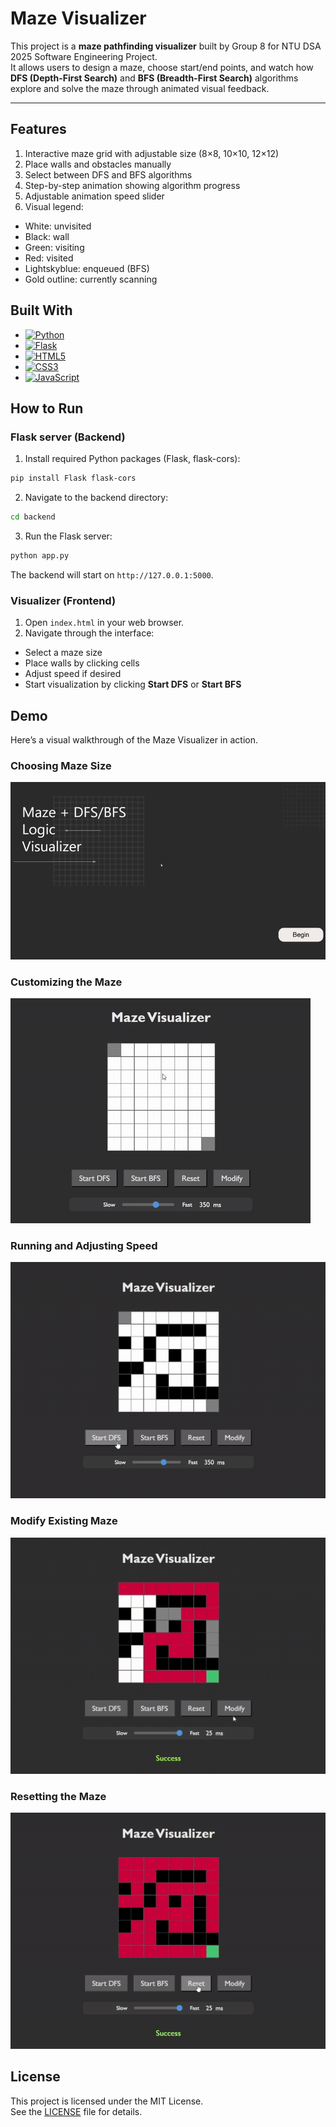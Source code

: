 # Maze Visualizer

This project is a **maze pathfinding visualizer** built by Group 8 for NTU DSA 2025 Software Engineering Project.  
It allows users to design a maze, choose start/end points, and watch how **DFS (Depth-First Search)** and **BFS (Breadth-First Search)** algorithms explore and solve the maze through animated visual feedback.

---

## Features

1. Interactive maze grid with adjustable size (8×8, 10×10, 12×12)  
2. Place walls and obstacles manually  
3. Select between DFS and BFS algorithms  
4. Step-by-step animation showing algorithm progress  
5. Adjustable animation speed slider  
6. Visual legend:
- White: unvisited  
- Black: wall  
- Green: visiting  
- Red: visited  
- Lightskyblue: enqueued (BFS)  
- Gold outline: currently scanning

## Built With

* [![Python][Python.org]][Python-url]
* [![Flask][Flask.pallets]][Flask-url]
* [![HTML5][HTML5.badge]][HTML5-url]
* [![CSS3][CSS3.badge]][CSS3-url]
* [![JavaScript][JavaScript.badge]][JavaScript-url]

## How to Run

### Flask server (Backend)

1. Install required Python packages (Flask, flask-cors):
```bash
pip install Flask flask-cors
```

2. Navigate to the backend directory:
```bash
cd backend
```

3. Run the Flask server:
```bash
python app.py
```

The backend will start on `http://127.0.0.1:5000`.

### Visualizer (Frontend)

1. Open `index.html` in your web browser.  
2. Navigate through the interface:  
- Select a maze size  
- Place walls by clicking cells  
- Adjust speed if desired  
- Start visualization by clicking **Start DFS** or **Start BFS**


## Demo

Here’s a visual walkthrough of the Maze Visualizer in action.

### Choosing Maze Size
![Choose Maze Size](./assets/demo-choose-size.gif)

### Customizing the Maze
![Customize Maze](./assets/demo-customize-maze.gif)

### Running and Adjusting Speed
![Run and Adjust](./assets/demo-run-adjust.gif)

### Modify Existing Maze
![Modify Maze](./assets/demo-modify.gif)

### Resetting the Maze
![Reset Maze](./assets/demo-reset.gif)


## License

This project is licensed under the MIT License.  
See the [LICENSE](./LICENSE) file for details.

<!-- MARKDOWN LINKS & IMAGES -->
<!-- https://www.markdownguide.org/basic-syntax/#reference-style-links -->

[Python.org]: https://img.shields.io/badge/Python-3776AB?style=for-the-badge&logo=python&logoColor=white
[Python-url]: https://www.python.org/

[Flask.pallets]: https://img.shields.io/badge/Flask-000000?style=for-the-badge&logo=flask&logoColor=white
[Flask-url]: https://flask.palletsprojects.com/

[HTML5.badge]: https://img.shields.io/badge/HTML5-E34F26?style=for-the-badge&logo=html5&logoColor=white
[HTML5-url]: https://developer.mozilla.org/en-US/docs/Web/Guide/HTML/HTML5

[CSS3.badge]: https://img.shields.io/badge/CSS3-1572B6?style=for-the-badge&logo=css3&logoColor=white
[CSS3-url]: https://developer.mozilla.org/en-US/docs/Web/CSS

[JavaScript.badge]: https://img.shields.io/badge/JavaScript-F7DF1E?style=for-the-badge&logo=javascript&logoColor=black
[JavaScript-url]: https://developer.mozilla.org/en-US/docs/Web/JavaScript
